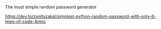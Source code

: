 The most simple random password generator

https://dev.to/zsoltszakal/simplest-python-random-password-with-only-6-lines-of-code-4mnc
